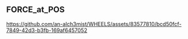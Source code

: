 ## FORCE_at_POS

https://github.com/an-alch3mist/WHEELS/assets/83577810/bcd50fcf-7849-42d3-b3fb-169af6457052

